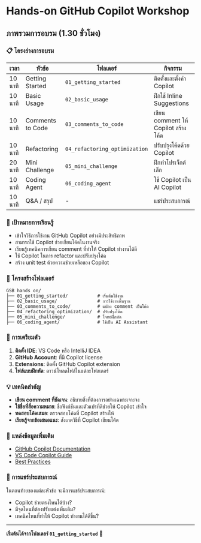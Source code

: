 # Hands-on GitHub Copilot Workshop

## ภาพรวมการอบรม (1.30 ชั่วโมง)

### 📋 โครงร่างการอบรม

| เวลา | หัวข้อ | โฟลเดอร์ | กิจกรรม |
|------|--------|-----------|----------|
| 10 นาที | Getting Started | `01_getting_started` | ติดตั้งและตั้งค่า Copilot |
| 10 นาที | Basic Usage | `02_basic_usage` | ฝึกใช้ Inline Suggestions |
| 10 นาที | Comments to Code | `03_comments_to_code` | เขียน comment ให้ Copilot สร้างโค้ด |
| 10 นาที | Refactoring | `04_refactoring_optimization` | ปรับปรุงโค้ดด้วย Copilot |
| 20 นาที | Mini Challenge | `05_mini_challenge` | ฝึกทำโปรเจ็กต์เล็ก |
| 10 นาที | Coding Agent | `06_coding_agent` | ใช้ Copilot เป็น AI Copilot |
| 10 นาที | Q&A / สรุป | - | แชร์ประสบการณ์ |

### 🎯 เป้าหมายการเรียนรู้

- เข้าใจวิธีการใช้งาน GitHub Copilot อย่างมีประสิทธิภาพ
- สามารถใช้ Copilot ช่วยเขียนโค้ดในงานจริง
- เรียนรู้เทคนิคการเขียน comment ที่ทำให้ Copilot ทำงานได้ดี
- ใช้ Copilot ในการ refactor และปรับปรุงโค้ด
- สร้าง unit test ด้วยความช่วยเหลือของ Copilot

### 📂 โครงสร้างโฟลเดอร์

```
GSB hands on/
├── 01_getting_started/           # เริ่มต้นใช้งาน
├── 02_basic_usage/               # การใช้งานพื้นฐาน
├── 03_comments_to_code/          # แปลง comment เป็นโค้ด
├── 04_refactoring_optimization/  # ปรับปรุงโค้ด
├── 05_mini_challenge/            # โจทย์ฝึกหัด
├── 06_coding_agent/              # ใช้เป็น AI Assistant
```

### 🚀 การเตรียมตัว

1. **ติดตั้ง IDE**: VS Code หรือ IntelliJ IDEA
2. **GitHub Account**: ที่มี Copilot license
3. **Extensions**: ติดตั้ง GitHub Copilot extension
4. **ไฟล์แบบฝึกหัด**: ดาวน์โหลดไฟล์ในแต่ละโฟลเดอร์

### 💡 เทคนิคสำคัญ

- **เขียน comment ที่ชัดเจน**: อธิบายสิ่งที่ต้องการอย่างเฉพาะเจาะจง
- **ใช้ชื่อที่สื่อความหมาย**: ชื่อฟังก์ชันและตัวแปรที่ดีช่วยให้ Copilot เข้าใจ
- **ทดสอบโค้ดเสมอ**: ตรวจสอบโค้ดที่ Copilot สร้างให้
- **เรียนรู้จากข้อเสนอแนะ**: สังเกตวิธีที่ Copilot เขียนโค้ด

### 📖 แหล่งข้อมูลเพิ่มเติม

- [GitHub Copilot Documentation](https://docs.github.com/en/copilot)
- [VS Code Copilot Guide](https://code.visualstudio.com/docs/editor/github-copilot)
- [Best Practices](https://github.blog/2023-06-20-how-to-write-better-prompts-for-github-copilot/)

### 🤝 การแชร์ประสบการณ์

ในตอนท้ายของแต่ละหัวข้อ จะมีการแชร์ประสบการณ์:
- Copilot ช่วยตรงไหนได้บ้าง?
- มีจุดไหนที่ต้องปรับแต่งเพิ่มเติม?
- เทคนิคไหนที่ทำให้ Copilot ทำงานได้ดีขึ้น?

---

**เริ่มต้นได้จากโฟลเดอร์ `01_getting_started`** 🎉
